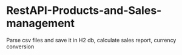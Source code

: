 # RestAPI-Products-and-Sales-management
Parse csv files and save it in H2 db, calculate sales report, currency conversion
